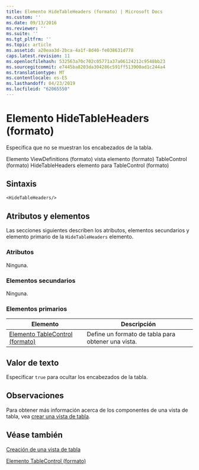 ```yaml
---
title: Elemento HideTableHeaders (formato) | Microsoft Docs
ms.custom: ''
ms.date: 09/13/2016
ms.reviewer: ''
ms.suite: ''
ms.tgt_pltfrm: ''
ms.topic: article
ms.assetid: a20eaa3d-2bca-4a1f-8d40-fe038631d778
caps.latest.revision: 11
ms.openlocfilehash: 532563a70c702c05771a37a06124212c9548bb23
ms.sourcegitcommit: e7445ba8203da304286c591ff513900ad1c244a4
ms.translationtype: MT
ms.contentlocale: es-ES
ms.lasthandoff: 04/23/2019
ms.locfileid: "62065550"
---
```

# <a name="hidetableheaders-element-format"></a>Elemento HideTableHeaders (formato)

Especifica que no se muestran los encabezados de la tabla.

Elemento ViewDefinitions (formato) vista elemento (formato) TableControl (formato) HideTableHeaders elemento para TableControl (formato)

## <a name="syntax"></a>Sintaxis

```vb
<HideTableHeaders/>
```

## <a name="attributes-and-elements"></a>Atributos y elementos

Las secciones siguientes describen los atributos, elementos secundarios y elemento primario de la `HideTableHeaders` elemento.

### <a name="attributes"></a>Atributos

Ninguna.

### <a name="child-elements"></a>Elementos secundarios

Ninguna.

### <a name="parent-elements"></a>Elementos primarios

|Elemento|Descripción|
|-------------|-----------------|
|[Elemento TableControl (formato)](./tablecontrol-element-format.md)|Define un formato de tabla para obtener una vista.|

## <a name="text-value"></a>Valor de texto

Especificar `true` para ocultar los encabezados de la tabla.

## <a name="remarks"></a>Observaciones

Para obtener más información acerca de los componentes de una vista de tabla, vea [crear una vista de tabla](./creating-a-table-view.md).

## <a name="see-also"></a>Véase también

[Creación de una vista de tabla](./creating-a-table-view.md)

[Elemento TableControl (formato)](./tablecontrol-element-format.md)
